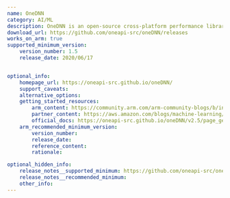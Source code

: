 ```yaml
---
name: OneDNN
category: AI/ML
description: OneDNN is an open-source cross-platform performance library of basic building blocks for deep learning applications.
download_url: https://github.com/oneapi-src/oneDNN/releases
works_on_arm: true
supported_minimum_version:
    version_number: 1.5
    release_date: 2020/06/17


optional_info:
    homepage_url: https://oneapi-src.github.io/oneDNN/
    support_caveats:
    alternative_options:
    getting_started_resources:
        arm_content: https://community.arm.com/arm-community-blogs/b/infrastructure-solutions-blog/posts/machine-learning-inference-on-aws-graviton3
        partner_content: https://aws.amazon.com/blogs/machine-learning/run-machine-learning-inference-workloads-on-aws-graviton-based-instances-with-amazon-sagemaker/
        official_docs: https://oneapi-src.github.io/oneDNN/v2.5/page_getting_started_cpp.html#doxid-getting-started-cpp
    arm_recommended_minimum_version:
        version_number:
        release_date:
        reference_content:
        rationale:

optional_hidden_info:
    release_notes__supported_minimum: https://github.com/oneapi-src/oneDNN/releases/tag/v1.5
    release_notes__recommended_minimum:
    other_info:
---
```


